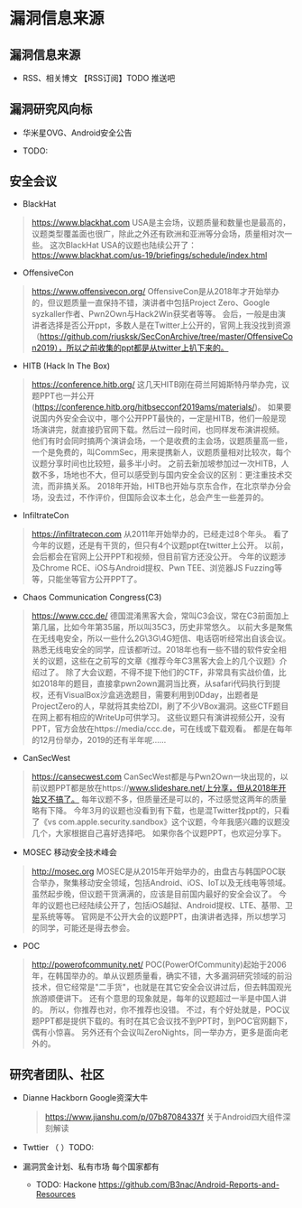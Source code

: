 # 漏洞信息来源

## 漏洞信息来源

* RSS、相关博文 【RSS订阅】TODO 推送吧

## 漏洞研究风向标

* 华米星OVG、Android安全公告

* TODO:

## 安全会议

* BlackHat

> https://www.blackhat.com
> USA是主会场，议题质量和数量也是最高的，议题类型覆盖面也很广，除此之外还有欧洲和亚洲等分会场，质量相对次一些。
> 这次BlackHat USA的议题也陆续公开了：https://www.blackhat.com/us-19/briefings/schedule/index.html

* OffensiveCon

> https://www.offensivecon.org/
> OffensiveCon是从2018年才开始举办的，但议题质量一直保持不错，演讲者中包括Project Zero、Google syzkaller作者、Pwn2Own与Hack2Win获奖者等等。
> 会后，一般是由演讲者选择是否公开ppt，多数人是在Twitter上公开的，官网上我没找到资源（https://github.com/riusksk/SecConArchive/tree/master/OffensiveCon2019），所以之前收集的ppt都是从twitter上扒下来的。

* HITB (Hack In The Box)

> https://conference.hitb.org/
> 这几天HITB刚在荷兰阿姆斯特丹举办完，议题PPT也一并公开(https://conference.hitb.org/hitbsecconf2019ams/materials/)。
> 如果要说国内外安全会议中，哪个公开PPT最快的，一定是HITB，他们一般是现场演讲完，就直接扔官网下载。然后过一段时间，也同样发布演讲视频。
> 他们有时会同时搞两个演讲会场，一个是收费的主会场，议题质量高一些，一个是免费的，叫CommSec，用来提携新人，议题质量相对比较次，每个议题分享时间也比较短，最多半小时。
> 之前去新加坡参加过一次HITB，人数不多，场地也不大，但可以感受到与国内安全会议的区别：更注重技术交流，而非搞关系。
> 2018年开始，HITB也开始与京东合作，在北京举办分会场，没去过，不作评价，但国际会议本土化，总会产生一些差异的。

* InfiltrateCon

> https://infiltratecon.com
>从2011年开始举办的，已经走过8个年头。
>看了今年的议题，还是有干货的，但只有4个议题ppt在twitter上公开。
>以前，会后都会在官网上公开PPT和视频，但目前官方还没公开。
>今年的议题涉及Chrome RCE、iOS与Android提权、Pwn TEE、浏览器JS Fuzzing等等，只能坐等官方公开PPT了。

* Chaos Communication Congress(C3)

> https://www.ccc.de/
> 德国混淆黑客大会，常叫C3会议，常在C3前面加上第几届，比如今年第35届，所以叫35C3，历史非常悠久。
> 以前大多是聚焦在无线电安全，所以一些什么2G\3G\4G短信、电话窃听经常出自该会议。熟悉无线电安全的同学，应该都听过。2018年也有一些不错的软件安全相关的议题，这些在之前写的文章《推荐今年C3黑客大会上的几个议题》介绍过了。
> 除了大会议题，不得不提下他们的CTF，非常具有实战价值，比如2018年的题目，直接拿pwn2own漏洞当比赛，从safari代码执行到提权，还有VisualBox沙盒逃逸题目，需要利用到0Dday，出题者是ProjectZero的人，早就将其卖给ZDI，刷了不少VBox漏洞。这些CTF题目在网上都有相应的WriteUp可供学习。
> 这些议题只有演讲视频公开，没有PPT，官方会放在https://media/ccc.de，可在线或下载观看。
> 都是在每年的12月份举办，2019的还有半年呢……

* CanSecWest

> https://cansecwest.com
> CanSecWest都是与Pwn2Own一块出现的，以前议题PPT都是放在https://www.slideshare.net/上分享，但从2018年开始又不搞了。
> 每年议题不多，但质量还是可以的，不过感觉这两年的质量略有下降。
> 今年3月的议题也没看到有下载，也是混Twitter找ppt的，只看了《vs com.apple.security.sandbox》这个议题，今年我感兴趣的议题没几个，大家根据自己喜好选择吧。
> 如果你各个议题PPT，也欢迎分享下。

* MOSEC 移动安全技术峰会

> http://mosec.org
> MOSEC是从2015年开始举办的，由盘古与韩国POC联合举办，聚集移动安全领域，包括Android、iOS、IoT以及无线电等领域。虽然起步晚，但议题干货满满的，应该是目前国内最好的安全会议了。
> 今年的议题也已经陆续公开了，包括iOS越狱、Android提权、LTE、基带、卫星系统等等。
> 官网是不公开大会的议题PPT，由演讲者选择，所以想学习的同学，可能还是得去参会。

* POC

> http://powerofcommunity.net/
> POC(PowerOfCommunity)起始于2006年，在韩国举办的。单从议题质量看，确实不错，大多漏洞研究领域的前沿技术，但它经常是"二手货"，也就是在其它安全会议讲过后，但去韩国观光旅游顺便讲下。
> 还有个意思的现象就是，每年的议题超过一半是中国人讲的。
> 所以，你推荐也对，你不推荐也没错。
> 不过，有个好处就是，POC议题PPT都是提供下载的。有时在其它会议找不到PPT时，到POC官网翻下，偶有小惊喜。
> 另外还有个会议叫ZeroNights，同一举办方，更多是面向老外的。

## 研究者团队、社区

* Dianne Hackborn
	Google资深大牛
	> https://www.jianshu.com/p/07b87084337f
	> 关于Android四大组件深刻解读
* Twttier （ ）TODO:

* 漏洞赏金计划、私有市场 每个国家都有
    * TODO:
    Hackone
        https://github.com/B3nac/Android-Reports-and-Resources
